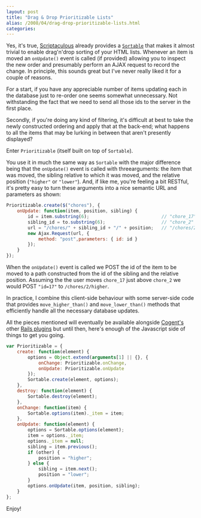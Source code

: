 ```yaml
---
layout: post
title: "Drag & Drop Prioritizable Lists"
alias: /2008/04/drag-drop-prioritizable-lists.html
categories:
---
```

Yes, it's true, [Scriptaculous](http://script.aculo.us/) already provides a [`Sortable`](http://wiki.script.aculo.us/scriptaculous/show/Sortable.create) that makes it almost trivial to enable drag'n'drop sorting of your HTML lists. Whenever an item is moved an `onUpdate()` event is called (if provided) allowing you to inspect the new order and presumably perform an AJAX request to record the change. In principle, this sounds great but I've never really liked it for a couple of reasons.

For a start, if you have any appreciable number of items updating each in the database just to re-order one seems somewhat unnecessary. Not withstanding the fact that we need to send all those ids to the server in the first place.

Secondly, if you're doing any kind of filtering, it's difficult at best to take the newly constructed ordering and apply that at the back-end; what happens to all the items that may be lurking in between that aren't presently displayed?

Enter `Prioritizable` (itself built on top of `Sortable`).

You use it in much the same way as `Sortable` with the major difference being that the `onUpdate()` event is called with threearguments: the item that was moved, the sibling relative to which it was moved, and the relative position (`"higher"` or `"lower"`). And, if like me, you're feeling a bit RESTful, it's pretty easy to turn these arguments into a nice semantic URL and parameters as shown:

``` javascript
Prioritizable.create($("chores"), {
    onUpdate: function(item, position, sibling) {
        id = item.substring(6);                           // "chore_17" => "17"
        sibling_id = to.substring(6);                     // "chore_2" => "2"
        url = "/chores/" + sibling_id + "/" + position;   // "/chores/2/higher"
        new Ajax.Request(url, {
            method: "post",parameters: { id: id }
        });
    }
});
```

When the `onUpdate()` event is called we POST the id of the item to be moved to a path constructed from the id of the sibling and the relative position. Assuming the the user moves `chore_17` just above `chore_2` we would POST `"id=17"` to `/chores/2/higher`.

In practice, I combine this client-side behaviour with some server-side code that provides `move_higher_than()` and `move_lower_than()` methods that efficiently handle all the necessary database updates.

All the pieces mentioned will eventually be available alongside [Cogent's](http://www.cogentconsulting.com.au/) other [Rails plugins](https://rubyforge.org/projects/cogent-rails/) but until then, here's enough of the Javascript side of things to get you going.

``` javascript
var Prioritizable = {
    create: function(element) {
        options = Object.extend(arguments[1] || {}, {
            onChange: Prioritizable.onChange,
            onUpdate: Prioritizable.onUpdate
        });
        Sortable.create(element, options);
    },
    destroy: function(element) {
        Sortable.destroy(element);
    },
    onChange: function(item) {
        Sortable.options(item)._item = item;
    },
    onUpdate: function(element) {
        options = Sortable.options(element);
        item = options._item;
        options._item = null;
        sibling = item.previous();
        if (other) {
            position = "higher";
        } else {
            sibling = item.next();
            position = "lower";
        }
        options.onUpdate(item, position, sibling);
    }
};
```

Enjoy!
